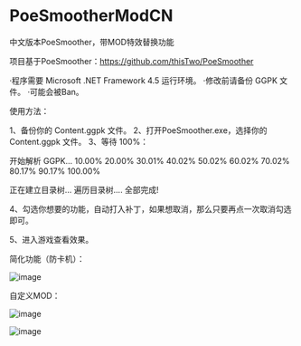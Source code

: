 # PoeSmootherModCN
中文版本PoeSmoother，带MOD特效替换功能


项目基于PoeSmoother：https://github.com/thisTwo/PoeSmoother

·程序需要 Microsoft .NET Framework 4.5 运行环境。
·修改前请备份 GGPK 文件。
·可能会被Ban。

使用方法：

1、备份你的 Content.ggpk 文件。
2、打开PoeSmoother.exe，选择你的 Content.ggpk 文件。
3、等待 100%：

开始解析 GGPK...
10.00%
20.00%
30.01%
40.02%
50.02%
60.02%
70.02%
80.17%
90.17%
100.00%

正在建立目录树...
遍历目录树....
全部完成!

4、勾选你想要的功能，自动打入补丁，如果想取消，那么只要再点一次取消勾选即可。

5、进入游戏查看效果。



简化功能（防卡机）：

![image](https://github.com/lucifering/PoeSmootherModCN/blob/master/Screenshot/2.jpg)


自定义MOD：

![image](https://github.com/lucifering/PoeSmootherModCN/blob/master/Screenshot/1.jpg)



![image](https://github.com/lucifering/PoeSmootherModCN/blob/master/Screenshot/3.jpg)

